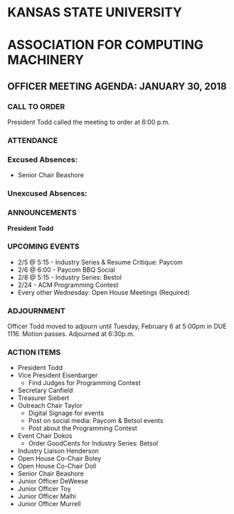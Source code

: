 # KANSAS STATE UNIVERSITY
# ASSOCIATION FOR COMPUTING MACHINERY
## OFFICER MEETING AGENDA: JANUARY 30, 2018

### CALL TO ORDER
President Todd called the meeting to order at 6:00 p.m.
### ATTENDANCE
### Excused Absences:
* Senior Chair Beashore
### Unexcused Absences:

### ANNOUNCEMENTS
**President Todd**

### UPCOMING EVENTS
* 2/5 @ 5:15 - Industry Series & Resume Critique: Paycom
* 2/6 @ 6:00 - Paycom BBQ Social
* 2/8 @ 5:15 - Industry Series: Bestol
* 2/24 - ACM Programming Contest
* Every other Wednesday: Open House Meetings (Required)


### ADJOURNMENT
Officer Todd moved to adjourn until Tuesday, February 6 at 5:00pm in DUE 1116. Motion passes. Adjourned at 6:30p.m.

### ACTION ITEMS
* President Todd
* Vice President Eisenbarger
  * Find Judges for Programming Contest
* Secretary Canfield
* Treasurer Siebert
* Outreach Chair Taylor
  * Digital Signage for events
  * Post on social media: Paycom & Betsol events
  * Post about the Programming Contest
* Event Chair Dokos
  * Order GoodCents for Industry Series: Betsol
* Industry Liaison Henderson
* Open House Co-Chair Boley
* Open House Co-Chair Doll
* Senior Chair Beashore
* Junior Officer DeWeese
* Junior Officer Toy
* Junior Officer Malhi
* Junior Officer Murrell

